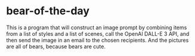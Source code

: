# bear-of-the-day
This is a program that will construct an image prompt by combining items from a list of styles and a list of scenes, call the OpenAI DALL-E 3 API, and then send the image in an email to the chosen recipients.
And the pictures are all of bears, because bears are cute.
